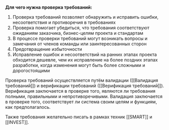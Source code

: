 **Для чего нужна проверка требований:**
1) Проверка требований позволяет обнаружить и исправить ошибки, несоответствия и противоречия в требованиях
2) Проверка помогает убедиться, что требования соответствуют ожиданиям заказчика, бизнес-целям проекта и стандартам
3) В процессе проверки требований могут возникать вопросы и замечания от членов команды или заинтересованных сторон
4) Предотвращение избыточности
5) Исправление ошибок и несоответствий на ранних этапах проекта обходится дешевле, чем их исправление на более поздних этапах разработки, когда изменения могут быть более сложными и дорогостоящими

Проверка требований осуществляется путём валидации ([[Валидация требований]]) и верификации требований ([[Верификация требований]]). Верификация заключается в проверке того, являются ли требования полными, правильными и непротиворечивыми. Валидация заключается в проверке того, соответствует ли система своим целям и функциям, как предполагалось.

Также требования желательно писать в рамках техник [[SMART]] и [[INVEST]].